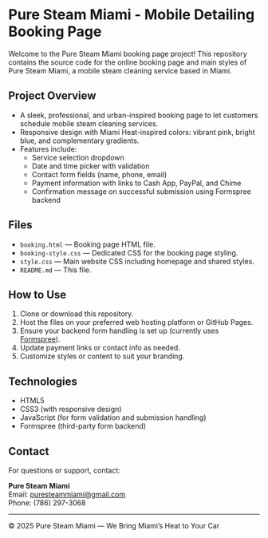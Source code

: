 # Pure Steam Miami - Mobile Detailing Booking Page

Welcome to the Pure Steam Miami booking page project! This repository contains the source code for the online booking page and main styles of Pure Steam Miami, a mobile steam cleaning service based in Miami.

## Project Overview

- A sleek, professional, and urban-inspired booking page to let customers schedule mobile steam cleaning services.
- Responsive design with Miami Heat-inspired colors: vibrant pink, bright blue, and complementary gradients.
- Features include:
  - Service selection dropdown
  - Date and time picker with validation
  - Contact form fields (name, phone, email)
  - Payment information with links to Cash App, PayPal, and Chime
  - Confirmation message on successful submission using Formspree backend

## Files

- `booking.html` — Booking page HTML file.
- `booking-style.css` — Dedicated CSS for the booking page styling.
- `style.css` — Main website CSS including homepage and shared styles.
- `README.md` — This file.

## How to Use

1. Clone or download this repository.
2. Host the files on your preferred web hosting platform or GitHub Pages.
3. Ensure your backend form handling is set up (currently uses [Formspree](https://formspree.io/)).
4. Update payment links or contact info as needed.
5. Customize styles or content to suit your branding.

## Technologies

- HTML5
- CSS3 (with responsive design)
- JavaScript (for form validation and submission handling)
- Formspree (third-party form backend)

## Contact

For questions or support, contact:

**Pure Steam Miami**  
Email: puresteammiami@gmail.com  
Phone: (786) 297-3068  

---

© 2025 Pure Steam Miami — We Bring Miami’s Heat to Your Car
